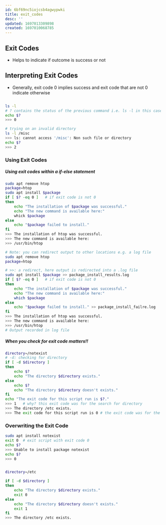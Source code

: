 ```yaml
---
id: 6bf69nc5iojcsb4agwypwki
title: exit_codes
desc: ''
updated: 1697013309898
created: 1697010068785
---
```

## Exit Codes

- Helps to indicate if outcome is success or not


## Interpreting Exit Codes
- Generally, exit code 0 implies success and exit code that are not 0 indicate otherwise

``` bash

ls -l
# ? contains the status of the previous command i.e. ls -l in this case
echo $?
>>> 0    

# trying on an invalid directory
ls -l /misc
>>> ls: cannot access '/misc': Non such file or directory
echo $?
>>> 2
```

### Using Exit Codes

##### Using exit codes within a if-else statement
``` bash
sudo apt remove htop
package=htop     
sudo apt install $package
if [ $? -eq 0 ]   # if exit code is not 0
then 
    echo "The installation of $package was successful."
    echo "The new command is available here:"
    whick $package
else 
    echo "$package failed to install."
fi
>>> The installation of htop was successful.
>>> The new command is available here:
>>> /usr/bin/htop

# Note: you can redirect output to other locations e.g. a log file
sudo apt remove htop
package=htop    

# >>: a redirect, here output is redirected into a .log file
sudo apt install $package >> package_install_results.log
if [ $? -eq 0 ]   # if exit code is not 0
then 
    echo "The installation of $package was successful."
    echo "The new command is available here:"
    which $package
else 
    echo "$package failed to install." >> package_install_failre.log
fi
>>> The installation of htop was successful.
>>> The new command is available here:
>>> /usr/bin/htop
# Output recorded in log file
```

##### When you check for exit code matters!!

``` bash
directory=/notexist
# -d: checking for directory
if [ -d $directory ]
then 
    echo $?
    echo "The directory $directory exists."
else
    echo $?
    echo "The directory $directory doesn't exists."
fi
echo "The exit code for this script run is $?." 
>>> 1   # why? this exit code was for the search for directory
>>> The directory /etc exists.
>>> The exit code for this script run is 0 # the exit code was for the echo command

```

### Overwriting the Exit Code
``` bash
sudo apt install notexist
exit 0  # exit script with exit code 0
echo $?
>>> Unable to install package notexist
echo $?
>>> 0


directory=/etc

if [ -d $directory ]
then 
    echo "The directory $directory exists."
    exit 0
else
    echo "The directory $directory doesn't exists."
    exit 1
fi
>>> The directory /etc exists.
```